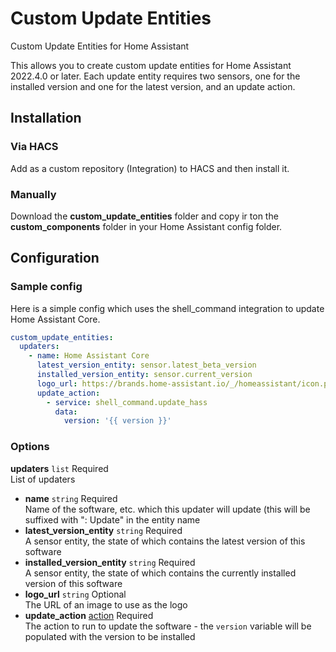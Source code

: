 # Custom Update Entities
Custom Update Entities for Home Assistant

This allows you to create custom update entities for Home Assistant 2022.4.0 or later.
Each update entity requires two sensors, one for the installed version and one for the latest version, and an update action.

## Installation

### Via HACS

Add as a custom repository (Integration) to HACS and then install it.

### Manually

Download the **custom_update_entities** folder and copy ir ton the **custom_components** folder in your Home Assistant config folder.

## Configuration

### Sample config

Here is a simple config which uses the shell_command integration to update Home Assistant Core.

```yaml
custom_update_entities:
  updaters:
    - name: Home Assistant Core
      latest_version_entity: sensor.latest_beta_version
      installed_version_entity: sensor.current_version
      logo_url: https://brands.home-assistant.io/_/homeassistant/icon.png
      update_action:
        - service: shell_command.update_hass
          data:
            version: '{{ version }}'
```

### Options

**updaters** `list` Required  
List of updaters
* **name** `string` Required  
  Name of the software, etc. which this updater will update (this will be suffixed with ": Update" in the entity name
* **latest_version_entity** `string` Required  
  A sensor entity, the state of which contains the latest version of this software
* **installed_version_entity** `string` Required  
  A sensor entity, the state of which contains the currently installed version of this software
* **logo_url** `string` Optional  
  The URL of an image to use as the logo
* **update_action** [action](https://www.home-assistant.io/docs/scripts/) Required  
  The action to run to update the software - the `version` variable will be populated with the version to be installed
